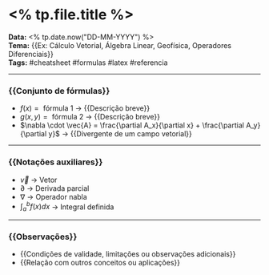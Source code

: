 # <% tp.file.title %>

**Data:** <% tp.date.now("DD-MM-YYYY") %>  
**Tema:** {{Ex: Cálculo Vetorial, Álgebra Linear, Geofísica, Operadores Diferenciais}}  
**Tags:** #cheatsheet #formulas #latex #referencia  

---

### {{Conjunto de fórmulas}}

- $f(x) = \text{ fórmula 1 }$ → {{Descrição breve}}
- $g(x, y) = \text{ fórmula 2 }$ → {{Descrição breve}}
- $\nabla \cdot \vec{A} = \frac{\partial A_x}{\partial x} + \frac{\partial A_y}{\partial y}$ → {{Divergente de um campo vetorial}}

---

### {{Notações auxiliares}}

- $\vec{v}$ → Vetor
- $\partial$ → Derivada parcial
- $\nabla$ → Operador nabla
- $\int_a^b f(x) dx$ → Integral definida

---

### {{Observações}}

- {{Condições de validade, limitações ou observações adicionais}}
- {{Relação com outros conceitos ou aplicações}}

